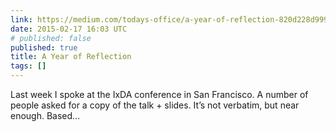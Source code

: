 ```yaml
---
link: https://medium.com/todays-office/a-year-of-reflection-820d228d999c
date: 2015-02-17 16:03 UTC
# published: false
published: true
title: A Year of Reflection
tags: []
---
```


Last week I spoke at the IxDA conference in San Francisco. A number of people asked for a copy of the talk + slides. It’s not verbatim, but near enough. Based…
